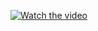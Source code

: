 
[![Watch the video](https://i9.ytimg.com/vi/Hq_73DJL58U/mqdefault.jpg?v=67af958b&sqp=CIiqvr0G&rs=AOn4CLDOB5Bw9onfwsgInXVZ6NcnvJwmJQ)](https://youtu.be/Hq_73DJL58U)


